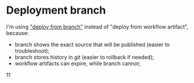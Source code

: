 # Deployment branch

I'm using ["deploy from branch"](https://docs.github.com/en/pages/getting-started-with-github-pages/configuring-a-publishing-source-for-your-github-pages-site)
instead of "deploy from workflow artifact", because:
- branch shows the exact source that will be published (easier to troubleshoot);
- branch stores history in git (easier to rollback if needed);
- workflow artifacts can expire, while branch cannot;

11
